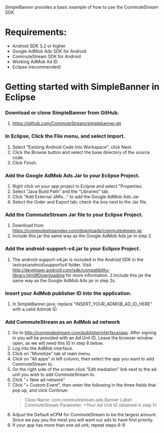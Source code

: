 SimpleBanner provides a basic example of how to use the CommuteStream SDK.

# Requirements:
- Android SDK 3.2 or higher
- Google AdMob Ads SDK for Android
- CommuteStream SDK for Android
- Working AdMob Ad ID
- Eclipse (recommended)

# Getting started with SimpleBanner in Eclipse

### Download or clone SimpleBanner from GitHub.
1. https://github.com/CommuteStream/simplebanner.git

### In Eclipse, Click the File menu, and select Import.
1. Select "Existing Android Code Into Workspace", click Next.
2. Click the Browse button and select the base directory of the source code. 
3. Click Finish.

### Add the Google AdMob Ads Jar to your Eclipse Project.
1. Right click on your app project in Eclipse and select "Properties.
2. Select "Java Build Path" and the "Libraries" tab. 
3. Click "Add External JARs..." to add the Google AdMob Ads Jar.
4. Select the Order and Export tab; check the box next to the Jar file.

### Add the CommuteStream Jar file to your Eclipse Project.
1. Download from https://commutestreamdev.com/downloads/commutestream.jar
2. Include this jar the same way as the Google AdMob Ads jar in step 2.

### Add the android-support-v4.jar to your Eclipse Project.
1. The android-support-v4.jar is included in the Android SDK in the \extras\android\support\v4 folder. Visit http://developer.android.com/sdk/compatibility-library.html#Downloading for more information.
2.Include this jar the same way as the Google AdMob Ads jar in step 2s.
 
### Insert your AdMob publisher ID into the application.
1. In SimpleBanner.java, replace "INSERT_YOUR_ADMOB_AD_ID_HERE" with a valid Admob ID.

### Add CommuteStream as an AdMob ad network
1. Go to http://commutestream.com/publisherinterface/app. After signing in you will be provided with an Ad Unit ID. Leave the browser window open, as we will need this ID in step 8 below.
2. Log into the AdMob interface.
3. Click on "Monetize" tab of main menu. 
4. Click on "All apps" in left column, then select the app you want to add CommuteStream to.
5. On the right side of the screen click "Edit mediation" link next to the ad unit you wish to add CommuteStream to.
6. Click "+ New ad network"
7. Click "+ Custom Event", then enter the following in the three fields that pop up, and click Continue:
    >Class Name: com.commutestream.ads.Banner
    >Label: CommuteStream
    >Parameter: <Your Ad Unit ID obtained in step 1>
8. Adjust the Default eCPM for CommuteStream to be the largest amount. Since we pay you the most you will want our ads to have first priority. 
9. If your app has more than one ad unit, repeat steps 6-9


